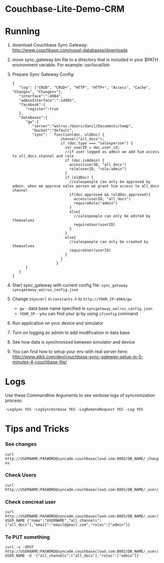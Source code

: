 Couchbase-Lite-Demo-CRM
=======================

# Running

1. download Couchbase Sync Gateway: http://www.couchbase.com/nosql-databases/downloads
2. move sync_gateway bin file to a directory that is included in your $PATH environment variable. For example: usr/local/bin  

3. Prepare Sync Gateway Config:

	```
	{
	   "log": ["CRUD", "CRUD+", "HTTP", "HTTP+", "Access", "Cache", "Changes", "Changes+"],
	   "interface":":4984",
	   "adminInterface":":14985",
	   "facebook":{
	      "register":true
	   },
	   "databases":{
	      "gw":{
	         "server":"walrus:/Users/danil/Documents/temp",
	         "bucket":"default",
	         "sync": ` function(doc, oldDoc) {
						  channel("all_docs");
						  if (doc.type === "salesperson") {
						    var userID = doc.user_id;
						    //if user logged as admin we add him access to all_docs channel and role
						    if (doc.isAdmin) {
						      access(userID, "all_docs")
						      role(userID, "role:admin")
						    }
						    if (oldDoc) {
						      //salespeople can only be approved by admin. when we approve sales person we grant him access to all_docs channel
						      if(doc.approved && !oldDoc.approved){
						        access(userID, "all_docs")
						        requireRole("admin")
						      }
						      else{
						        //salespeople can only be edited by themselves
						        requireUser(userID)  
						      }
						    }
						    else{
						      //salespeople can only be created by themselves
						      requireUser(userID)
						    }
						  }
						} `
	      }
	   }
	}
	```

4. Start sync_gateway with current config file: `sync_gateway syncgateway_walrus_config.json`
5. Change `kSyncUrl` in `Constants.h` to `http://YOUR_IP:4984/gw`  
 	- `gw` - data base name specified in `syncgateway_walrus_config.json` 
	- `YOUR_IP` - you can find your ip by using `ifconfig` command
6. Run application on your device and simulator
7. Turn on logging as admin to add modification in data base
8. See how data is synchronized between simulator and device
9. You can find how to setup your env with real server here: http://www.atkit.com/dev/couchbase-sync-gateway-setup-in-5-minutes-4-couchbase-lite/


# Logs

Use these Commandline Arguments to see verbose logs of syncronization process:

`
-LogSync YES
-LogSyncVerbose YES
-LogRemoteRequest YES
-Log YES
`

# Tips and Tricks 

### See changes
`
curl http://USERNAME:PASWORD@syncadm.couchbasecloud.com:8083/DB_NAME/_changes
`

### Check Users
`
curl http://USERNAME:PASWORD@syncadm.couchbasecloud.com:8083/DB_NAME/_user/
`

### Check concreat user

`
curl http://USERNAME:PASWORD@syncadm.couchbasecloud.com:8083/DB_NAME/_user/USER_NAME
{"name":"USERNAME","all_channels":["all_docs"],"email":"email@gmail.com","roles":["admin"]}
`

### To PUT something

`
curl -v -XPUT http://USERNAME:PASWORD@syncadm.couchbasecloud.com:8083/DB_NAME/_user/USER_NAME -d '{"all_channels":["all_docs"],"roles":["admin"]}'
`